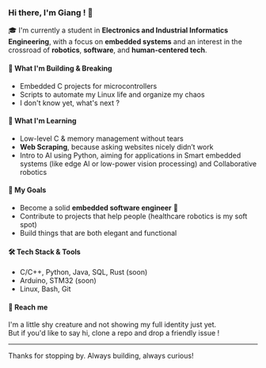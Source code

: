 ### Hi there, I'm Giang ! 👋

🎓 I'm currently a student in **Electronics and Industrial Informatics Engineering**, with a focus on **embedded systems** and an interest in the crossroad of **robotics**, **software**, and **human-centered tech**.

#### 🔧 What I'm Building & Breaking
- Embedded C projects for microcontrollers 
- Scripts to automate my Linux life and organize my chaos
- I don't know yet, what's next ?

#### 🚀 What I'm Learning
- Low-level C & memory management without tears
- **Web Scraping**, because asking websites nicely didn’t work
- Intro to AI using Python, aiming for applications in Smart embedded systems (like edge AI or low-power vision processing) and Collaborative robotics 

#### 🎯 My Goals
- Become a solid **embedded software engineer** 🧩  
- Contribute to projects that help people (healthcare robotics is my soft spot)  
- Build things that are both elegant and functional

#### 🛠 Tech Stack & Tools
- C/C++, Python, Java, SQL, Rust (soon)
- Arduino, STM32 (soon)
- Linux, Bash, Git

#### 🐚 Reach me
I'm a little shy creature and not showing my full identity just yet.  
But if you'd like to say hi, clone a repo and drop a friendly issue !

---

Thanks for stopping by. Always building, always curious!

<!--
**giangvtr/giangvtr** is a ✨ _special_ ✨ repository because its `README.md` (this file) appears on your GitHub profile.

Here are some ideas to get you started:

- 🔭 I’m currently working on ...
- 🌱 I’m currently learning ...
- 👯 I’m looking to collaborate on ...
- 🤔 I’m looking for help with ...
- 💬 Ask me about ...
- 📫 How to reach me: ...
- 😄 Pronouns: ...
- ⚡ Fun fact: ...
-->
